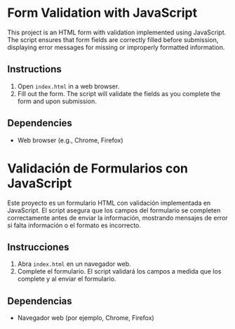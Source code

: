 # Form Validation with JavaScript

This project is an HTML form with validation implemented using JavaScript. The script ensures that form fields are correctly filled before submission, displaying error messages for missing or improperly formatted information.

## Instructions

1. Open `index.html` in a web browser.
2. Fill out the form. The script will validate the fields as you complete the form and upon submission.

## Dependencies
- Web browser (e.g., Chrome, Firefox)

# Validación de Formularios con JavaScript

Este proyecto es un formulario HTML con validación implementada en JavaScript. El script asegura que los campos del formulario se completen correctamente antes de enviar la información, mostrando mensajes de error si falta información o el formato es incorrecto.

## Instrucciones

1. Abra `index.html` en un navegador web.
2. Complete el formulario. El script validará los campos a medida que los complete y al enviar el formulario.

## Dependencias
- Navegador web (por ejemplo, Chrome, Firefox)
